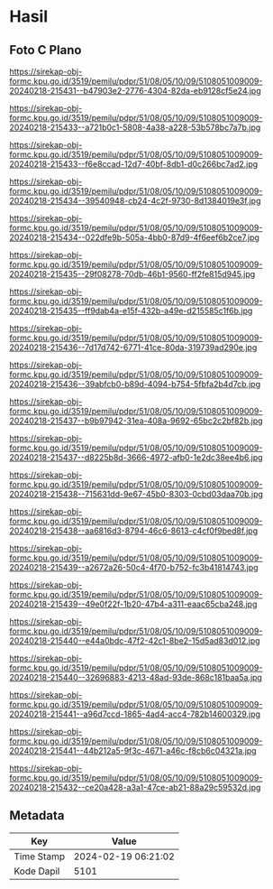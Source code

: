 # Hasil

## Foto C Plano

https://sirekap-obj-formc.kpu.go.id/3519/pemilu/pdpr/51/08/05/10/09/5108051009009-20240218-215431--b47903e2-2776-4304-82da-eb9128cf5e24.jpg

https://sirekap-obj-formc.kpu.go.id/3519/pemilu/pdpr/51/08/05/10/09/5108051009009-20240218-215433--a721b0c1-5808-4a38-a228-53b578bc7a7b.jpg

https://sirekap-obj-formc.kpu.go.id/3519/pemilu/pdpr/51/08/05/10/09/5108051009009-20240218-215433--f6e8ccad-12d7-40bf-8db1-d0c266bc7ad2.jpg

https://sirekap-obj-formc.kpu.go.id/3519/pemilu/pdpr/51/08/05/10/09/5108051009009-20240218-215434--39540948-cb24-4c2f-9730-8d1384019e3f.jpg

https://sirekap-obj-formc.kpu.go.id/3519/pemilu/pdpr/51/08/05/10/09/5108051009009-20240218-215434--022dfe9b-505a-4bb0-87d9-4f6eef6b2ce7.jpg

https://sirekap-obj-formc.kpu.go.id/3519/pemilu/pdpr/51/08/05/10/09/5108051009009-20240218-215435--29f08278-70db-46b1-9560-ff2fe815d945.jpg

https://sirekap-obj-formc.kpu.go.id/3519/pemilu/pdpr/51/08/05/10/09/5108051009009-20240218-215435--ff9dab4a-e15f-432b-a49e-d215585c1f6b.jpg

https://sirekap-obj-formc.kpu.go.id/3519/pemilu/pdpr/51/08/05/10/09/5108051009009-20240218-215436--7d17d742-6771-41ce-80da-319739ad290e.jpg

https://sirekap-obj-formc.kpu.go.id/3519/pemilu/pdpr/51/08/05/10/09/5108051009009-20240218-215436--39abfcb0-b89d-4094-b754-5fbfa2b4d7cb.jpg

https://sirekap-obj-formc.kpu.go.id/3519/pemilu/pdpr/51/08/05/10/09/5108051009009-20240218-215437--b9b97942-31ea-408a-9692-65bc2c2bf82b.jpg

https://sirekap-obj-formc.kpu.go.id/3519/pemilu/pdpr/51/08/05/10/09/5108051009009-20240218-215437--d8225b8d-3666-4972-afb0-1e2dc38ee4b6.jpg

https://sirekap-obj-formc.kpu.go.id/3519/pemilu/pdpr/51/08/05/10/09/5108051009009-20240218-215438--715631dd-9e67-45b0-8303-0cbd03daa70b.jpg

https://sirekap-obj-formc.kpu.go.id/3519/pemilu/pdpr/51/08/05/10/09/5108051009009-20240218-215438--aa6816d3-8794-46c6-8613-c4cf0f9bed8f.jpg

https://sirekap-obj-formc.kpu.go.id/3519/pemilu/pdpr/51/08/05/10/09/5108051009009-20240218-215439--a2672a26-50c4-4f70-b752-fc3b41814743.jpg

https://sirekap-obj-formc.kpu.go.id/3519/pemilu/pdpr/51/08/05/10/09/5108051009009-20240218-215439--49e0f22f-1b20-47b4-a311-eaac65cba248.jpg

https://sirekap-obj-formc.kpu.go.id/3519/pemilu/pdpr/51/08/05/10/09/5108051009009-20240218-215440--e44a0bdc-47f2-42c1-8be2-15d5ad83d012.jpg

https://sirekap-obj-formc.kpu.go.id/3519/pemilu/pdpr/51/08/05/10/09/5108051009009-20240218-215440--32696883-4213-48ad-93de-868c181baa5a.jpg

https://sirekap-obj-formc.kpu.go.id/3519/pemilu/pdpr/51/08/05/10/09/5108051009009-20240218-215441--a96d7ccd-1865-4ad4-acc4-782b14600329.jpg

https://sirekap-obj-formc.kpu.go.id/3519/pemilu/pdpr/51/08/05/10/09/5108051009009-20240218-215441--44b212a5-9f3c-4671-a46c-f8cb6c04321a.jpg

https://sirekap-obj-formc.kpu.go.id/3519/pemilu/pdpr/51/08/05/10/09/5108051009009-20240218-215432--ce20a428-a3a1-47ce-ab21-88a29c59532d.jpg


## Metadata

| Key        | Value               |
| ---------- | ------------------- |
| Time Stamp | 2024-02-19 06:21:02 |
| Kode Dapil | 5101                |



